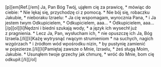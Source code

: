 [p][em]Ref.[/em] Ja, Pan Bóg Twój, ująłem cię za prawicę, * mówiąc do ciebie: * Nie lękaj się, przychodzę ci z pomocą. * Nie bój się, robaczku Jakubie, * nieboraku Izraelu: * Ja cię wspomagam, wyrocznia Pana, * i Ja jestem twym Odkupicielem, * Odkupicielem, aaa... * Odkupicielem, aaa...[/p][ol][li]Nędzni i biedni szukają wody, * a język ich wysechł już z pragnienia. * Lecz Ja, Pan, wysłucham ich, * nie opuszczę ich Ja, Bóg Izraela.[/li][li]Każę wytrysnąć rwącym strumieniom * na suchych, nagich wzgórzach * i źródłom wód wpośrodku nizin, * by pustynię zamienić w pojezierze.[/li][li]Pamiętaj zawsze o Mnie, Izraelu, * żeś sługą Moim, Jakubie. * Usunąłem twoje grzechy jak chmurę, * wróć do Mnie, bom cię odkupił.[/li][/ol]